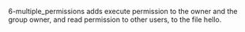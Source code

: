 6-multiple_permissions adds execute permission to the owner and the group owner, and read permission to other users, to the file hello. 
